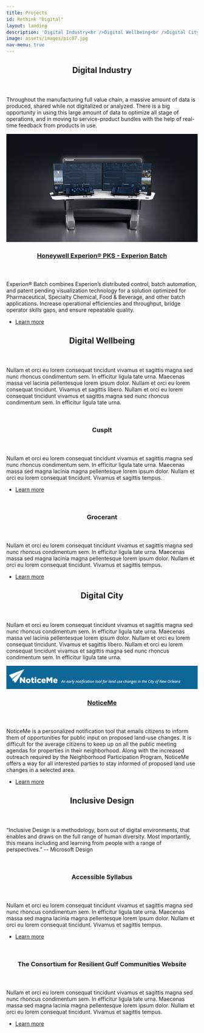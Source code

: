 ```yaml
---
title: Projects
id: Rethink "Digital"
layout: landing
description: 'Digital Industry<br />Digital Wellbeing<br />Digital City<br />Ubiquitous Interaction'
image: assets/images/pic07.jpg
nav-menu: true
---
```


<!-- Main -->
<div id="main">

<!-- One -->
<section id="one">
	<div class="inner">
		<header class="major">
			<h2>Digital Industry</h2>
		</header>
		<p>Throughout the manufacturing full value chain, a massive amount of data is produced, shared while not digitalized or analyzed. There is a big opportunity in using this large amount of data to optimize all stage of operations, and in moving to service-product bundles with the help of real-time feedback from products in use.</p>
	</div>
</section>

<!-- Two -->
<section id="two" class="spotlights">
	<section>
		<a href="experion.html" class="image">
			<img src="assets/images/orion.jpg" alt="" data-position="25% 25%" />
		</a>
		<div class="content">
			<div class="inner">
				<header class="major">
					<a href="experion.html"><h3>Honeywell Experion® PKS - Experion Batch</h3></a>
				</header>
				<p>Experion® Batch combines Experion’s distributed control, batch automation, and patent pending visualization technology for a solution optimized for Pharmaceutical, Specialty Chemical, Food & Beverage, and other batch applications. Increase operational efficiencies and throughput, bridge operator skills gaps, and ensure repeatable quality.</p>
				<ul class="actions">
					<li><a href="experion.html" class="button">Learn more</a></li>
				</ul>
			</div>
		</div>
	</section>
</section>

<!-- Three -->
<section id="three">
	<div class="inner">
		<header class="major">
			<h2>Digital Wellbeing</h2>
		</header>
		<p>Nullam et orci eu lorem consequat tincidunt vivamus et sagittis magna sed nunc rhoncus condimentum sem. In efficitur ligula tate urna. Maecenas massa vel lacinia pellentesque lorem ipsum dolor. Nullam et orci eu lorem consequat tincidunt. Vivamus et sagittis libero. Nullam et orci eu lorem consequat tincidunt vivamus et sagittis magna sed nunc rhoncus condimentum sem. In efficitur ligula tate urna.</p>
	</div>
</section>

<!-- Four -->
<section id="Four" class="spotlights">
	<section>
		<a href="generic.html" class="image">
			<img src="assets/images/pic08.jpg" alt="" data-position="center center" />
		</a>
		<div class="content">
			<div class="inner">
				<header class="major">
					<h3>Cusplt</h3>
				</header>
				<p>Nullam et orci eu lorem consequat tincidunt vivamus et sagittis magna sed nunc rhoncus condimentum sem. In efficitur ligula tate urna. Maecenas massa sed magna lacinia magna pellentesque lorem ipsum dolor. Nullam et orci eu lorem consequat tincidunt. Vivamus et sagittis tempus.</p>
				<ul class="actions">
					<li><a href="generic.html" class="button">Learn more</a></li>
				</ul>
			</div>
		</div>
	</section>
	<section>
		<a href="generic.html" class="image">
			<img src="assets/images/pic09.jpg" alt="" data-position="top center" />
		</a>
		<div class="content">
			<div class="inner">
				<header class="major">
					<h3>Grocerant</h3>
				</header>
				<p>Nullam et orci eu lorem consequat tincidunt vivamus et sagittis magna sed nunc rhoncus condimentum sem. In efficitur ligula tate urna. Maecenas massa sed magna lacinia magna pellentesque lorem ipsum dolor. Nullam et orci eu lorem consequat tincidunt. Vivamus et sagittis tempus.</p>
				<ul class="actions">
					<li><a href="generic.html" class="button">Learn more</a></li>
				</ul>
			</div>
		</div>
	</section>
</section>

<!-- Five -->
<section id="five">
	<div class="inner">
		<header class="major">
			<h2>Digital City</h2>
		</header>
		<p>Nullam et orci eu lorem consequat tincidunt vivamus et sagittis magna sed nunc rhoncus condimentum sem. In efficitur ligula tate urna. Maecenas massa vel lacinia pellentesque lorem ipsum dolor. Nullam et orci eu lorem consequat tincidunt. Vivamus et sagittis libero. Nullam et orci eu lorem consequat tincidunt vivamus et sagittis magna sed nunc rhoncus condimentum sem. In efficitur ligula tate urna.</p>
	</div>
</section>

<!-- Six-->
<section id="six" class="spotlights">
	<section>
		<a href="noticeme.html" class="image">
			<img src="assets/images/noticeme.png" alt="" data-position="25% 25%" />
		</a>
		<div class="content">
			<div class="inner">
				<header class="major">
					<a href="noticeme.html"><h3>NoticeMe</h3></a>
				</header>
				<p>
                NoticeMe is a personalized notification tool that emails citizens to inform them of opportunities for public input on proposed land-use changes. It is difficult for the average citizens to keep up on all the public meeting agendas for properties in their neighborhood. Along with the increased outreach required by the Neighborhood Participation Program, NoticeMe offers a way for all interested parties to stay informed of proposed land use changes in a selected area.
				</p>
				<ul class="actions">
					<li><a href="noticeme.html" class="button">Learn more</a></li>
				</ul>
			</div>
		</div>
	</section>
</section>

<!-- Seven -->
<section id="seven">
	<div class="inner">
		<header class="major">
			<h2>Inclusive Design</h2>
		</header>
		<p><backquote>
        “Inclusive Design is a methodology, born out of digital environments, that enables and draws on the full range of human diversity. Most importantly, this means including and learning from people with a range of perspectives.” -- Microsoft Design
		</backquote></p>
	</div>
</section>

<!-- Eight-->
<section id="eight" class="spotlights">
	<section>
		<a href="generic.html" class="image">
			<img src="assets/images/pic10.jpg" alt="" data-position="25% 25%" />
		</a>
		<div class="content">
			<div class="inner">
				<header class="major">
					<h3>Accessible Syllabus</h3>
				</header>
				<p>Nullam et orci eu lorem consequat tincidunt vivamus et sagittis magna sed nunc rhoncus condimentum sem. In efficitur ligula tate urna. Maecenas massa sed magna lacinia magna pellentesque lorem ipsum dolor. Nullam et orci eu lorem consequat tincidunt. Vivamus et sagittis tempus.</p>
				<ul class="actions">
					<li><a href="generic.html" class="button">Learn more</a></li>
				</ul>
			</div>
		</div>
	</section>
	<section>
		<a href="generic.html" class="image">
			<img src="assets/images/pic10.jpg" alt="" data-position="25% 25%" />
		</a>
		<div class="content">
			<div class="inner">
				<header class="major">
					<h3>The Consortium for Resilient Gulf Communities Website</h3>
				</header>
				<p>Nullam et orci eu lorem consequat tincidunt vivamus et sagittis magna sed nunc rhoncus condimentum sem. In efficitur ligula tate urna. Maecenas massa sed magna lacinia magna pellentesque lorem ipsum dolor. Nullam et orci eu lorem consequat tincidunt. Vivamus et sagittis tempus.</p>
				<ul class="actions">
					<li><a href="generic.html" class="button">Learn more</a></li>
				</ul>
			</div>
		</div>
	</section>
</section>


</div>

